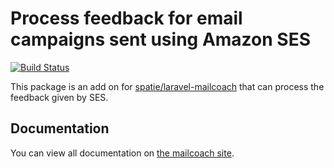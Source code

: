 # Process feedback for email campaigns sent using Amazon SES

[![Build Status](https://img.shields.io/circleci/build/github/spatie/laravel-mailcoach?style=flat-square&token=47468b7e0324486f84c56c6062f4af000d229471)](https://circleci.com/gh/spatie/laravel-mailcoach-ses-feedback)

This package is an add on for [spatie/laravel-mailcoach](https://github.com/spatie/laravel-mailcoach) that can process the feedback given by SES.

## Documentation

You can view all documentation on [the mailcoach site](https://mailcoach.app).
